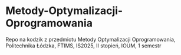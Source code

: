 # Metody-Optymalizacji-Oprogramowania
Repo na kodzik z przedmiotu Metody Optymalizacji Oprogramowania, Politechnika Łódzka, FTIMS, IS2025, II stopień, IOUM, 1 semestr
